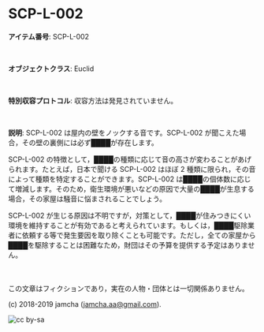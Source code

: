 

# SCP-L-002

**アイテム番号**: SCP-L-002  

<br>  

**オブジェクトクラス**: Euclid  

<br>  

**特別収容プロトコル**: 収容方法は発見されていません。  

<br>  

**説明**: SCP-L-002 は屋内の壁をノックする音です。SCP-L-002 が聞こえた場合，その壁の裏側には必ず████が存在します。  

SCP-L-002 の特徴として，████の種類に応じて音の高さが変わることがあげられます。たとえば，日本で聞ける SCP-L-002 はほぼ 2 種類に限られ，その音によって種類を特定することができます。SCP-L-002 は████の個体数に応じて増減します。そのため，衛生環境が悪いなどの原因で大量の████が生息する場合，その家屋は騒音に悩まされることでしょう。  

SCP-L-002 が生じる原因は不明ですが，対策として，████が住みつきにくい環境を維持することが有効であると考えられています。もしくは，████駆除業者に依頼する等で発生要因を取り除くことも可能です。ただし，全ての家屋から████を駆除することは困難なため，財団はその予算を提供する予定はありません。  

<br>  
<br>  
この文章はフィクションであり，実在の人物・団体とは一切関係ありません。  

(c) 2018-2019 jamcha (jamcha.aa@gmail.com).  

![cc by-sa](https://i.creativecommons.org/l/by-sa/4.0/88x31.png)  


